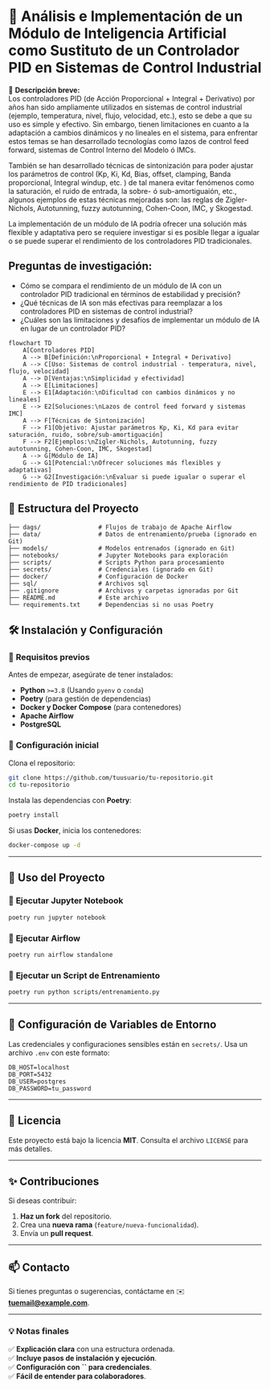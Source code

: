 # 🚀 Análisis e Implementación de un Módulo de Inteligencia Artificial como Sustituto de un Controlador PID en Sistemas de Control Industrial

📌 **Descripción breve:**\
Los controladores PID (de Acción Proporcional + Integral + Derivativo) por años han sido ampliamente utilizados en sistemas de control industrial (ejemplo, temperatura, nivel, flujo, velocidad, etc.), esto se debe a que su uso es simple y efectivo. Sin embargo, tienen limitaciones en cuanto a la adaptación a cambios dinámicos y no lineales en el sistema, para enfrentar estos temas se han desarrollado tecnologías como lazos de control feed forward, sistemas de Control Interno del Modelo ó IMCs.  

También se han desarrollado técnicas de sintonización para poder ajustar los parámetros de control (Kp, Ki, Kd, Bias, offset, clamping, Banda proporcional, Integral windup, etc. ) de tal manera evitar fenómenos como la saturación, el ruido de entrada, la sobre- ó sub-amortiguaión, etc., algunos ejemplos de estas técnicas mejoradas son: las reglas de Zigler-Nichols, Autotunning, fuzzy autotunning, Cohen-Coon, IMC, y Skogestad.  

La implementación de un módulo de IA podría ofrecer una solución más flexible y adaptativa pero se requiere investigar si es posible llegar a igualar o se puede superar el rendimiento de los controladores PID tradicionales.  

## Preguntas de investigación: 
-   Cómo se compara el rendimiento de un módulo de IA con un controlador PID tradicional en términos de estabilidad y precisión? 
-   ¿Qué técnicas de IA son más efectivas para reemplazar a los controladores PID en sistemas de control industrial? 
-   ¿Cuáles son las limitaciones y desafíos de implementar un módulo de IA en lugar de un controlador PID? 

```mermaid
flowchart TD
    A[Controladores PID]
    A --> B[Definición:\nProporcional + Integral + Derivativo]
    A --> C[Uso: Sistemas de control industrial - temperatura, nivel, flujo, velocidad]
    A --> D[Ventajas:\nSimplicidad y efectividad]
    A --> E[Limitaciones]
    E --> E1[Adaptación:\nDificultad con cambios dinámicos y no lineales]
    E --> E2[Soluciones:\nLazos de control feed forward y sistemas IMC]
    A --> F[Técnicas de Sintonización]
    F --> F1[Objetivo: Ajustar parámetros Kp, Ki, Kd para evitar saturación, ruido, sobre/sub-amortiguación]
    F --> F2[Ejemplos:\nZigler-Nichols, Autotunning, fuzzy autotunning, Cohen-Coon, IMC, Skogestad]
    A --> G[Módulo de IA]
    G --> G1[Potencial:\nOfrecer soluciones más flexibles y adaptativas]
    G --> G2[Investigación:\nEvaluar si puede igualar o superar el rendimiento de PID tradicionales]
```

## 📂 Estructura del Proyecto

```
├── dags/                # Flujos de trabajo de Apache Airflow
├── data/                # Datos de entrenamiento/prueba (ignorado en Git)
├── models/              # Modelos entrenados (ignorado en Git)
├── notebooks/           # Jupyter Notebooks para exploración
├── scripts/             # Scripts Python para procesamiento
├── secrets/             # Credenciales (ignorado en Git)
├── docker/              # Configuración de Docker
├── sql/                 # Archivos sql
├── .gitignore           # Archivos y carpetas ignoradas por Git
├── README.md            # Este archivo
└── requirements.txt     # Dependencias si no usas Poetry
```

## 🛠️ Instalación y Configuración

### 🔹 **Requisitos previos**

Antes de empezar, asegúrate de tener instalados:

- **Python** `>=3.8` (Usando `pyenv` o `conda`)
- **Poetry** (para gestión de dependencias)
- **Docker y Docker Compose** (para contenedores)
- **Apache Airflow**
- **PostgreSQL**

### 🔹 **Configuración inicial**

Clona el repositorio:

```bash
git clone https://github.com/tuusuario/tu-repositorio.git
cd tu-repositorio
```

Instala las dependencias con **Poetry**:

```bash
poetry install
```

Si usas **Docker**, inicia los contenedores:

```bash
docker-compose up -d
```

---

## 📌 Uso del Proyecto

### 🔹 **Ejecutar Jupyter Notebook**

```bash
poetry run jupyter notebook
```

### 🔹 **Ejecutar Airflow**

```bash
poetry run airflow standalone
```

### 🔹 **Ejecutar un Script de Entrenamiento**

```bash
poetry run python scripts/entrenamiento.py
```

---

## 🔧 Configuración de Variables de Entorno

Las credenciales y configuraciones sensibles están en `secrets/`. Usa un archivo `.env` con este formato:

```env
DB_HOST=localhost
DB_PORT=5432
DB_USER=postgres
DB_PASSWORD=tu_password
```

---

## 📄 Licencia

Este proyecto está bajo la licencia **MIT**. Consulta el archivo `LICENSE` para más detalles.

---

## ✨ Contribuciones

Si deseas contribuir:

1. **Haz un fork** del repositorio.
2. Crea una **nueva rama** (`feature/nueva-funcionalidad`).
3. Envía un **pull request**.

---

## 📫 Contacto

Si tienes preguntas o sugerencias, contáctame en ✉️ [**tuemail@example.com**](mailto\:tuemail@example.com).

---

### **💡 Notas finales**

✅ **Explicación clara** con una estructura ordenada.\
✅ **Incluye pasos de instalación y ejecución**.\
✅ **Configuración con **``** para credenciales**.\
✅ **Fácil de entender para colaboradores**.

